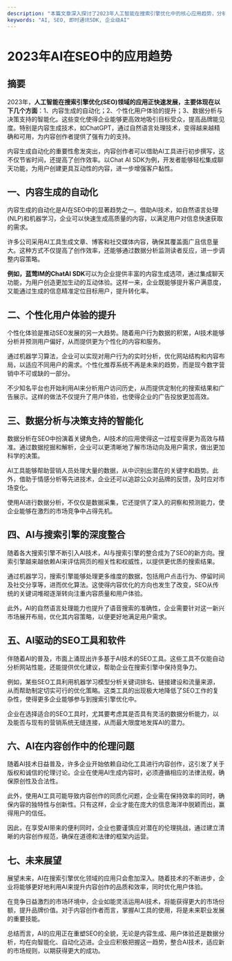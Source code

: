 ```yaml
---
description: "本篇文章深入探讨了2023年人工智能在搜索引擎优化中的核心应用趋势，分析其对内容创作、数据分析和用户体验的影响。"
keywords: "AI, SEO, 即时通讯SDK, 企业级AI"
---
```

# 2023年AI在SEO中的应用趋势

## 摘要

2023年，**人工智能在搜索引擎优化(SEO)领域的应用正快速发展，主要体现在以下几个方面**：1、内容生成的自动化；2、个性化用户体验的提升；3、数据分析与决策支持的智能化。这些变化使得企业能够更高效地吸引目标受众，提高品牌能见度。特别是内容生成技术，如ChatGPT，通过自然语言处理技术，变得越来越精确和可用，为内容创作者提供了强有力的支持。

内容生成自动化的重要性愈发突出，内容创作者可以借助AI工具进行初步撰写，这不仅节省时间，还提高了创作效率。以Chat AI SDK为例，开发者能够轻松集成聊天功能，为用户创建更具互动性的内容，进一步增强客户黏性。

## 一、内容生成的自动化

内容生成的自动化是AI在SEO中的显著趋势之一。借助AI技术，如自然语言处理(NLP)和机器学习，企业可以快速生成高质量的内容，以满足用户对信息快速获取的需求。

许多公司采用AI工具生成文章、博客和社交媒体内容，确保其覆盖面广且信息量大。这种方式不仅提高了创作效率，还能够通过数据分析监测读者反应，进一步调整内容策略。

**例如，蓝莺IM的ChatAI SDK**可以为企业提供丰富的内容生成选项，通过集成聊天功能，为用户创造更加生动的互动体验。这样一来，企业既能够提升客户满意度，又能通过生成的信息精准定位目标用户，提升转化率。

## 二、个性化用户体验的提升

个性化体验是推动SEO发展的另一大趋势。随着用户行为数据的积累，AI技术能够分析并预测用户偏好，从而提供更为个性化的内容和服务。

通过机器学习算法，企业可以实现对用户行为的实时分析，优化网站结构和内容布局，以适应不同用户的需求。个性化推荐系统不再是未来的趋势，而是现今数字营销中不可或缺的一部分。

不少知名平台也开始利用AI来分析用户访问历史，从而提供定制化的搜索结果和广告展示。这样的做法不仅提升了用户体验，也使得企业的广告投放更加高效。

## 三、数据分析与决策支持的智能化

数据分析在SEO中扮演着关键角色，AI技术的应用使得这一过程变得更为高效与精准。通过数据挖掘和解析，企业可以更清晰地了解市场动向及用户需求，做出更加科学的决策。

AI工具能够帮助营销人员处理大量的数据，从中识别出潜在的关键字和趋势。此外，借助于情感分析等先进技术，企业还可以追踪公众对品牌的反馈，及时应对市场变化。

使用AI进行数据分析，不仅仅是数据采集，它还提供了深入的洞察和预测能力，使企业能够在激烈的市场竞争中占得先机。

## 四、AI与搜索引擎的深度整合

随着各大搜索引擎不断引入AI技术，AI与搜索引擎的整合成为了SEO的新方向。搜索引擎越来越依赖AI来评估网页的相关性和权威性，以提供更优质的搜索结果。

通过机器学习，搜索引擎能够处理更多维度的数据，包括用户点击行为、停留时间及社交分享等，进而优化算法。这使得内容优化的方向也发生了改变，SEO从传统的关键词堆砌逐渐转向注重内容质量和用户体验。

此外，AI的自然语言处理能力也提升了语音搜索的准确性，企业需要针对这一新兴市场展开布局，优化其内容策略，以便更好地满足用户需求。

## 五、AI驱动的SEO工具和软件

伴随着AI的普及，市面上涌现出许多基于AI技术的SEO工具。这些工具不仅能自动分析网站性能，还能提供优化建议，帮助企业在搜索引擎中保持竞争力。

例如，某些SEO工具利用机器学习模型分析关键词排名、链接建设和流量来源，从而帮助制定切实可行的优化策略。这类工具的出现极大地降低了SEO工作的复杂性，使得更多企业能够参与到搜索引擎优化中。

企业在选择适合的SEO工具时，尤其要考虑其是否具有灵活的数据分析能力，以及能否与现有的营销系统无缝连接，从而最大限度地发挥AI的潜力。

## 六、AI在内容创作中的伦理问题

随着AI技术日益普及，许多企业开始依赖自动化工具进行内容创作，这引发了关于版权和诚信的伦理讨论。企业在使用AI生成内容时，必须遵循相应的法律法规，确保原创性及合法性。

此外，使用AI工具可能导致内容创作的同质化问题，企业需在保持效率的同时，确保内容的独特性与创新性。只有这样，企业才能在庞大的信息海洋中脱颖而出，赢得用户的信任。

因此，在享受AI带来的便利同时，企业也要谨慎应对潜在的伦理挑战，通过建立清晰的内容创作规范，确保在道德和法律的框架内运营。

## 七、未来展望

展望未来，AI在搜索引擎优化领域的应用只会愈加深入。随着技术的不断进步，企业将能够更好地利用AI来提升内容创作的品质和效率，同时优化用户体验。

在竞争日益激烈的市场环境中，企业如能灵活运用AI技术，将能获得更大的市场份额，提升品牌价值。对于内容创作者而言，掌握AI工具的使用，将是未来职业发展的重要技能。

总结而言，AI的应用正在重塑SEO的全貌，无论是内容生成、用户体验还是数据分析，均在向智能化、自动化迈进。企业应积极把握这一趋势，整合AI技术，适应新的市场规则，以期获得更大的成功。
